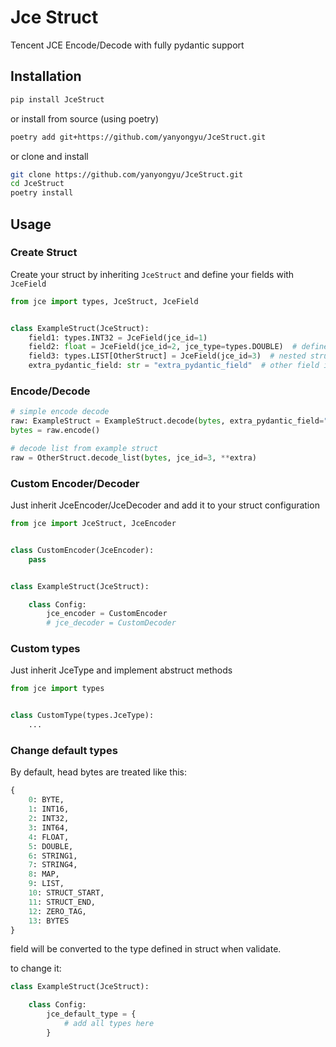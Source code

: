 # Jce Struct

Tencent JCE Encode/Decode with fully pydantic support

## Installation

```bash
pip install JceStruct
```

or install from source (using poetry)

```bash
poetry add git+https://github.com/yanyongyu/JceStruct.git
```

or clone and install

```bash
git clone https://github.com/yanyongyu/JceStruct.git
cd JceStruct
poetry install
```

## Usage

### Create Struct

Create your struct by inheriting `JceStruct` and define your fields with `JceField`

```python
from jce import types, JceStruct, JceField


class ExampleStruct(JceStruct):
    field1: types.INT32 = JceField(jce_id=1)
    field2: float = JceField(jce_id=2, jce_type=types.DOUBLE)  # define type in options
    field3: types.LIST[OtherStruct] = JceField(jce_id=3)  # nested struct supported
    extra_pydantic_field: str = "extra_pydantic_field"  # other field is optional
```

### Encode/Decode

```python
# simple encode decode
raw: ExampleStruct = ExampleStruct.decode(bytes, extra_pydantic_field="extra")
bytes = raw.encode()

# decode list from example struct
raw = OtherStruct.decode_list(bytes, jce_id=3, **extra)
```

### Custom Encoder/Decoder

Just inherit JceEncoder/JceDecoder and add it to your struct configuration

```python
from jce import JceStruct, JceEncoder


class CustomEncoder(JceEncoder):
    pass


class ExampleStruct(JceStruct):

    class Config:
        jce_encoder = CustomEncoder
        # jce_decoder = CustomDecoder
```

### Custom types

Just inherit JceType and implement abstruct methods

```python
from jce import types


class CustomType(types.JceType):
    ...
```

### Change default types

By default, head bytes are treated like this:

```python
{
    0: BYTE,
    1: INT16,
    2: INT32,
    3: INT64,
    4: FLOAT,
    5: DOUBLE,
    6: STRING1,
    7: STRING4,
    8: MAP,
    9: LIST,
    10: STRUCT_START,
    11: STRUCT_END,
    12: ZERO_TAG,
    13: BYTES
}
```

field will be converted to the type defined in struct when validate.

to change it:

```python
class ExampleStruct(JceStruct):

    class Config:
        jce_default_type = {
            # add all types here
        }
```
